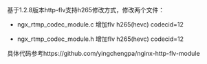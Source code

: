 基于1.2.8版本http-flv支持h265修改方式，修改两个文件：
- ngx_rtmp_codec_module.c 增加flv h265(hevc) codecid=12

- ngx_rtmp_codec_module.h 增加flv h265(hevc) codecid=12


具体代码参考https://github.com/yingchengpa/nginx-http-flv-module